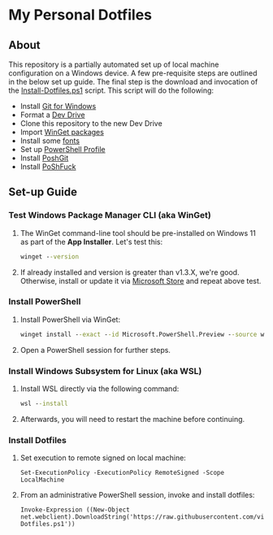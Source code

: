 # My Personal Dotfiles

## About

This repository is a partially automated set up of local machine configuration on a Windows device. A few pre-requisite steps are outlined in the below set up guide. The final step is the download and invocation of the [Install-Dotfiles.ps1](./scripts/Install-Dotfiles.ps1) script. This script will do the following:

- Install [Git for Windows](https://git-scm.com/)
- Format a [Dev Drive](https://learn.microsoft.com/en-us/windows/dev-drive/)
- Clone this repository to the new Dev Drive
- Import [WinGet packages](./files/Packages.json)
- Install some [fonts](./files/Fonts)
- Set up [PowerShell Profile](./files/Profile.ps1)
- Install [PoshGit](https://github.com/dahlbyk/posh-git)
- Install [PoShFuck](https://github.com/mattparkes/PoShFuck)

## Set-up Guide

### Test Windows Package Manager CLI (aka WinGet)

1. The WinGet command-line tool should be pre-installed on Windows 11 as part of the **App Installer**. Let's test this:

    ``` cmd
    winget --version
    ```

2. If already installed and version is greater than v1.3.X, we're good. Otherwise, install or update it via [Microsoft Store](https://learn.microsoft.com/en-us/windows/package-manager/winget/#install-winget) and repeat above test.

### Install PowerShell

1. Install PowerShell via WinGet:

    ``` cmd
    winget install --exact --id Microsoft.PowerShell.Preview --source winget
    ```

2. Open a PowerShell session for further steps.

### Install Windows Subsystem for Linux (aka WSL)

1. Install WSL directly via the following command:

    ``` cmd
    wsl --install
    ```

2. Afterwards, you will need to restart the machine before continuing.

### Install Dotfiles

1. Set execution to remote signed on local machine:

    ``` pwsh
    Set-ExecutionPolicy -ExecutionPolicy RemoteSigned -Scope LocalMachine
    ```

2. From an administrative PowerShell session, invoke and install dotfiles:

    ``` pwsh
    Invoke-Expression ((New-Object net.webclient).DownloadString('https://raw.githubusercontent.com/victorfrye/dotfiles/main/scripts/Install-Dotfiles.ps1'))
    ```
